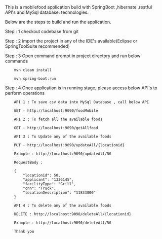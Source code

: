 This is a mobilefood application build with SpringBoot ,hibernate ,restful API's and MySql database. technologies.

Below are the steps to build and run the application.

Step : 1 checkout codebase from git 

Step : 2 import the project in any of the IDE's available(Eclipse or SpringToolSuite recommended)

Step : 3 Open command prompt in project directory and run below commands 

		mvn clean install
		
		mvn spring-boot:run
		
Step : 4 Once application is in running stage, please access below API's to perform operations

		API 1 : To save csv data into MySql Database , call below API 
		
		GET - http://localhost:9090/foodMobile
		
		API 2 : To fetch all the available foods 
		
		GET - http://localhost:9090/getAllfood
		
		API 3 : To Update any of the available foods 
		
		PUT - http://localhost:9090/updateAll/{locationid}
		
		Example : http://localhost:9090/updateAll/50
		
		RequestBody :  
		
		{
	        "locationid": 50,
	        "applicant": "1336145",
	        "facilityType": "Grill",
	        "cnn": "Truck",
	        "locationDescription": "11833000"
        }
		
		API 4 : To delete any of the available foods
		
		DELETE : http://localhost:9090/deleteAll/{locationid}
		
		Example : http://localhost:9090/deleteAll/50
		
		Thank you
		
		
	